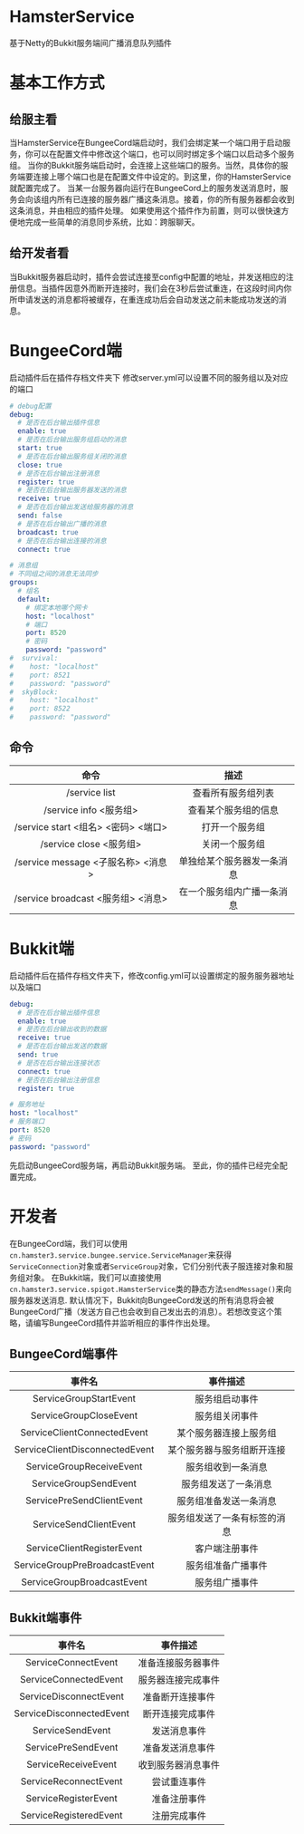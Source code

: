 # HamsterService
基于Netty的Bukkit服务端间广播消息队列插件

# 基本工作方式
## 给服主看
当HamsterService在BungeeCord端启动时，我们会绑定某一个端口用于启动服务，你可以在配置文件中修改这个端口，也可以同时绑定多个端口以启动多个服务组。
当你的Bukkit服务端启动时，会连接上这些端口的服务。当然，具体你的服务端要连接上哪个端口也是在配置文件中设定的。到这里，你的HamsterService就配置完成了。
当某一台服务器向运行在BungeeCord上的服务发送消息时，服务会向该组内所有已连接的服务器广播这条消息。接着，你的所有服务器都会收到这条消息，并由相应的插件处理。
如果使用这个插件作为前置，则可以很快速方便地完成一些简单的消息同步系统，比如：跨服聊天。

## 给开发者看
当Bukkit服务器启动时，插件会尝试连接至config中配置的地址，并发送相应的注册信息。当插件因意外而断开连接时，我们会在3秒后尝试重连，在这段时间内你所申请发送的消息都将被缓存，在重连成功后会自动发送之前未能成功发送的消息。

# BungeeCord端 
启动插件后在插件存档文件夹下
修改server.yml可以设置不同的服务组以及对应的端口
```yaml
# debug配置
debug:
  # 是否在后台输出插件信息
  enable: true
  # 是否在后台输出服务组启动的消息
  start: true
  # 是否在后台输出服务组关闭的消息
  close: true
  # 是否在后台输出注册消息
  register: true
  # 是否在后台输出服务器发送的消息
  receive: true
  # 是否在后台输出发送给服务器的消息
  send: false
  # 是否在后台输出广播的消息
  broadcast: true
  # 是否在后台输出连接的消息
  connect: true

# 消息组
# 不同组之间的消息无法同步
groups:
  # 组名
  default:
    # 绑定本地哪个网卡
    host: "localhost"
    # 端口
    port: 8520
    # 密码
    password: "password"
#  survival:
#    host: "localhost"
#    port: 8521
#    password: "password"
#  skyBlock:
#    host: "localhost"
#    port: 8522
#    password: "password"

```

## 命令
|                命令                 |            描述            |
| :---------------------------------: | :------------------------: |
|            /service list            |     查看所有服务组列表     |
|       /service info <服务组>        |    查看某个服务组的信息    |
| /service start <组名> <密码> <端口> |       打开一个服务组       |
|       /service close <服务组>       |       关闭一个服务组       |
| /service message <子服名称> <消息>  | 单独给某个服务器发一条消息 |
| /service broadcast <服务组> <消息>  | 在一个服务组内广播一条消息 |

# Bukkit端
启动插件后在插件存档文件夹下，修改config.yml可以设置绑定的服务服务器地址以及端口
```yaml
debug:
  # 是否在后台输出插件信息
  enable: true
  # 是否在后台输出收到的数据
  receive: true
  # 是否在后台输出发送的数据
  send: true
  # 是否在后台输出连接状态
  connect: true
  # 是否在后台输出注册信息
  register: true

# 服务地址
host: "localhost"
# 服务端口
port: 8520
# 密码
password: "password"
```

先启动BungeeCord服务端，再启动Bukkit服务端。
至此，你的插件已经完全配置完成。

# 开发者
在BungeeCord端，我们可以使用`cn.hamster3.service.bungee.service.ServiceManager`来获得`ServiceConnection`对象或者`ServiceGroup`对象，它们分别代表子服连接对象和服务组对象。
在Bukkit端，我们可以直接使用`cn.hamster3.service.spigot.HamsterService`类的静态方法`sendMessage()`来向服务器发送消息.
默认情况下，Bukkit向BungeeCord发送的所有消息将会被BungeeCord广播（发送方自己也会收到自己发出去的消息）。若想改变这个策略，请编写BungeeCord插件并监听相应的事件作出处理。

## BungeeCord端事件
|             事件名             |           事件描述           |
| :----------------------------: | :--------------------------: |
|     ServiceGroupStartEvent     |        服务组启动事件        |
|     ServiceGroupCloseEvent     |        服务组关闭事件        |
|  ServiceClientConnectedEvent   |    某个服务器连接上服务组    |
| ServiceClientDisconnectedEvent |  某个服务器与服务组断开连接  |
|    ServiceGroupReceiveEvent    |      服务组收到一条消息      |
|     ServiceGroupSendEvent      |     服务组发送了一条消息     |
|   ServicePreSendClientEvent    |    服务组准备发送一条消息    |
|     ServiceSendClientEvent     | 服务组发送了一条有标签的消息 |
|   ServiceClientRegisterEvent   |        客户端注册事件        |
| ServiceGroupPreBroadcastEvent  |      服务组准备广播事件      |
|   ServiceGroupBroadcastEvent   |        服务组广播事件        |

## Bukkit端事件
|          事件名          |      事件描述      |
| :----------------------: | :----------------: |
|   ServiceConnectEvent    | 准备连接服务器事件 |
|  ServiceConnectedEvent   | 服务器连接完成事件 |
|  ServiceDisconnectEvent  |  准备断开连接事件  |
| ServiceDisconnectedEvent |  断开连接完成事件  |
|     ServiceSendEvent     |    发送消息事件    |
|   ServicePreSendEvent    |  准备发送消息事件  |
|   ServiceReceiveEvent    | 收到服务器消息事件 |
|  ServiceReconnectEvent   |    尝试重连事件    |
|   ServiceRegisterEvent   |    准备注册事件    |
|  ServiceRegisteredEvent  |    注册完成事件    |

